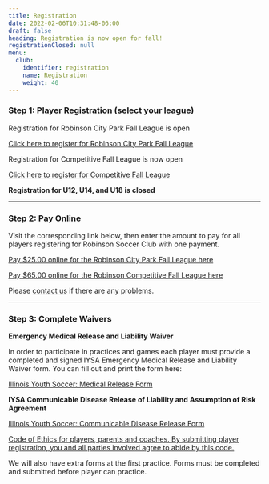 ```yaml
---
title: Registration
date: 2022-02-06T10:31:48-06:00
draft: false
heading: Registration is now open for fall!
registrationClosed: null
menu:
  club:
    identifier: registration
    name: Registration
    weight: 40
---
```

### Step 1: Player Registration (select your league)

R﻿egistration for Robinson City Park Fall League is open

[C﻿lick here to register for Robinson City Park Fall League](https://l.facebook.com/l.php?u=https%3A%2F%2Fforms.gle%2FvKJdHu5KUyF37K526%3Ffbclid%3DIwAR0LCAVVvxvZke7FROf5VWSNM85-__-tuLCDzwJTUd9vLbsVQaBS5B65RfU&h=AT1BziGRMUWf9zgstxgXbpbP64DK3loXbiWum6AlIlkPBzWwM_ugX-C18Df4mOzTZiNmcJH4ryTzn7r6xY8vJs35Pni7le7yFA-3y0jWO9AZ_sL346oX2mZasG6yctqsCkw)

R﻿egistration for Competitive Fall League is now open

[C﻿lick here to register for Competitive Fall League](https://l.facebook.com/l.php?u=https%3A%2F%2Fforms.gle%2FmvoXBZzbQe7McekE6%3Ffbclid%3DIwAR3fId0GfVkZPBhUAKqM3Ba3hoPqKYLzdycM9SATLCZeXGVksd-qikutwro&h=AT1BziGRMUWf9zgstxgXbpbP64DK3loXbiWum6AlIlkPBzWwM_ugX-C18Df4mOzTZiNmcJH4ryTzn7r6xY8vJs35Pni7le7yFA-3y0jWO9AZ_sL346oX2mZasG6yctqsCkw)

**R﻿egistration for U12, U14, and U18 is closed**

- - -

### Step 2: Pay Online

Visit the corresponding link below, then enter the amount to pay for all players registering for Robinson Soccer Club with one payment.  

[P﻿ay $25.00 online for the Robinson City Park Fall League here](https://checkout.stripe.com/c/pay/cs_live_a1P2t9OyNVkSeVas9VTmotFbUl5MDSWsCWCySfvfDb9tkv70aKAgWCq4ry#fidkdWxOYHwnPyd1blppbHNgWmFidG9pfVR1cjNwfDdUSkFyQURhYHFvTScpJ3VpbGtuQH11anZgYUxhJz8nNTViN2QyY25LY1JRMm52Y183Jyknd2BjYHd3YHdKd2xibGsnPydtcXF1dj8qKmkrY2RmYGdqam4rZmpoKid4JSUl)

[P﻿ay $65.00 online for the Robinson Competitive Fall League here](https://l.facebook.com/l.php?u=https%3A%2F%2Fbuy.stripe.com%2F00g1632y1cKH48gfZ3%3Ffbclid%3DIwAR1wVSxBzhZUi2ns0wQUFZLUA_2CqMPJEPWHPLIO2m76oRRJW_-uXDNHA1A&h=AT1BziGRMUWf9zgstxgXbpbP64DK3loXbiWum6AlIlkPBzWwM_ugX-C18Df4mOzTZiNmcJH4ryTzn7r6xY8vJs35Pni7le7yFA-3y0jWO9AZ_sL346oX2mZasG6yctqsCkw)

Please [contact us](/club/contact/) if there are any problems.

[](https://buy.stripe.com/7sIbKH7Sl9yv9sA000)

- - -

### Step 3: Complete Waivers

**Emergency Medical Release and Liability Waiver**

In order to participate in practices and games each player must provide a completed and signed IYSA Emergency Medical Release and Liability Waiver form.  You can fill out and print the form here:

[Illinois Youth Soccer: Medical Release Form](https://illinoisyouthsoccer.demosphere-secure.com/_files/forms/iysa-forms-amp-policies/MEDICAL%20RELEASE%202-11-20%20(00000003).pdf)

**IYSA Communicable Disease Release of Liability and Assumption of Risk Agreement**

[Illinois Youth Soccer: Communicable Disease Release Form](https://illinoisyouthsoccer.demosphere-secure.com/_files/forms/covid-19-resources/COVID-19%20WAIVER.pdf)

[Code of Ethics for players, parents and coaches. By submitting player registration, you and all parties involved agree to abide by this code.](https://docs.google.com/document/d/1e1ltfxOnP6PUhnPQe1Fnt8UB3ZGOrqp5/edit)

We will also have extra forms at the first practice.  Forms must be completed and submitted before player can practice.